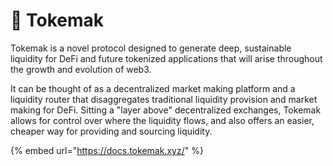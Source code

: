 # 🎁 Tokemak

Tokemak is a novel protocol designed to generate deep, sustainable liquidity for DeFi and future tokenized applications that will arise throughout the growth and evolution of web3.&#x20;

It can be thought of as a decentralized market making platform and a liquidity router that disaggregates traditional liquidity provision and market making for DeFi. Sitting a "layer above" decentralized exchanges, Tokemak allows for control over where the liquidity flows, and also offers an easier, cheaper way for providing and sourcing liquidity.&#x20;

{% embed url="https://docs.tokemak.xyz/" %}
